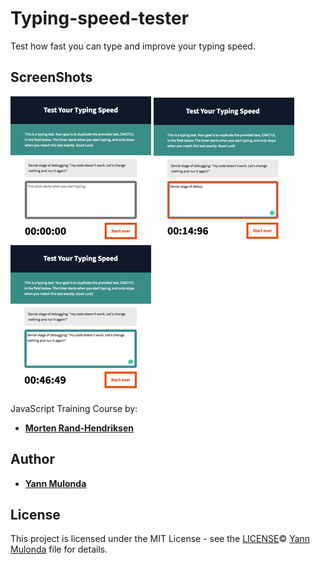 # Typing-speed-tester

Test how fast you can type and improve your typing speed.

## ScreenShots

![Initial state](./img/1_result.png)
![Detect error while typing](./img/2_result.png)
![Stop timer when completed](./img/3_result.png)

JavaScript Training Course by:
* **[Morten Rand-Hendriksen](https://www.linkedin.com/in/mortenrandhendriksen/?trk=lil_course)**

## Author

* **[Yann Mulonda](https://github.com/YannMjl)**

## License

This project is licensed under the MIT License - see the [LICENSE](LICENSE)© [Yann Mulonda](https://github.com/YannMjl) file for details.
